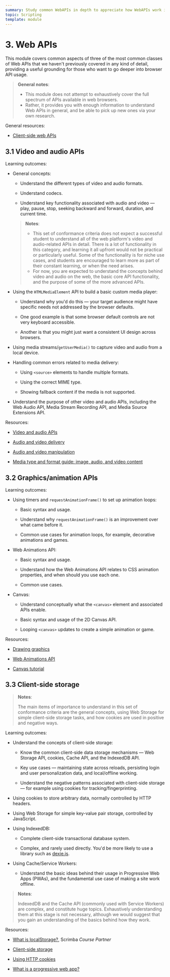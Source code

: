 ```yaml
---
summary: Study common WebAPIs in depth to appreciate how WebAPIs work in general.
topic: Scripting
template: module
---
```


# 3. Web APIs

This module covers common aspects of three of the most common classes of Web APIs that we haven't previously covered in any kind of detail, providing a useful grounding for those who want to go deeper into browser API usage.

> **General notes**:
>
> - This module does not attempt to exhaustively cover the full spectrum of APIs available in web browsers.
> - Rather, it provides you with enough information to understand Web APIs in general, and be able to pick up new ones via your own research.

General resources:

- [Client-side web APIs](https://developer.mozilla.org/en-US/docs/Learn/JavaScript/Client-side_web_APIs)

## 3.1 Video and audio APIs

Learning outcomes:

- General concepts:

  - Understand the different types of video and audio formats.

  - Understand codecs.

  - Understand key functionality associated with audio and video — play, pause, stop, seeking backward and forward, duration, and current time.

  > **Notes**:
  >
  > - This set of conformance criteria does not expect a successful student to understand all of the web platform's video and audio-related APIs in detail. There is a lot of functionality in this category, and learning it all upfront would not be practical or particularly useful. Some of the functionality is for niche use cases, and students are encouraged to learn more as part of their constant learning, or when the need arises.
  > - For now, you are expected to understand the concepts behind video and audio on the web, the basic core API functionality, and the purpose of some of the more advanced APIs.

- Using the `HTMLMediaElement` API to build a basic custom media player:

  - Understand why you'd do this — your target audience might have specific needs not addressed by the browser defaults.

  - One good example is that some browser default controls are not very keyboard accessible.

  - Another is that you might just want a consistent UI design across browsers.

- Using media streams/`getUserMedia()` to capture video and audio from a local device.

- Handling common errors related to media delivery:

  - Using `<source>` elements to handle multiple formats.

  - Using the correct MIME type.

  - Showing fallback content if the media is not supported.

- Understand the purpose of other video and audio APIs, including the Web Audio API, Media Stream Recording API, and Media Source Extensions API.

Resources:

- [Video and audio APIs](https://developer.mozilla.org/docs/Learn/JavaScript/Client-side_web_APIs/Video_and_audio_APIs)

- [Audio and video delivery](https://developer.mozilla.org/docs/Web/Guide/Audio_and_video_delivery)

- [Audio and video manipulation](https://developer.mozilla.org/docs/Web/Guide/Audio_and_video_manipulation)

- [​​Media type and format guide: image, audio, and video content](https://developer.mozilla.org/docs/Web/Media/Formats)

## 3.2 Graphics/animation APIs

Learning outcomes:

- Using timers and `requestAnimationFrame()` to set up animation loops:

  - Basic syntax and usage.

  - Understand why `requestAnimationFrame()` is an improvement over what came before it.

  - Common use cases for animation loops, for example, decorative animations and games.

- Web Animations API:

  - Basic syntax and usage.

  - Understand how the Web Animations API relates to CSS animation properties, and when should you use each one.

  - Common use cases.

- Canvas:

  - Understand conceptually what the `<canvas>` element and associated APIs enable.

  - Basic syntax and usage of the 2D Canvas API.

  - Looping `<canvas>` updates to create a simple animation or game.

Resources:

- [Drawing graphics](https://developer.mozilla.org/docs/Learn/JavaScript/Client-side_web_APIs/Drawing_graphics)

- [Web Animations API](https://developer.mozilla.org/docs/Web/API/Web_Animations_API)

- [Canvas tutorial](https://developer.mozilla.org/docs/Web/API/Canvas_API/Tutorial)

## 3.3 Client-side storage

> **Notes**:
>
> The main items of importance to understand in this set of conformance criteria are the general concepts, using Web Storage for simple client-side storage tasks, and how cookies are used in positive and negative ways.

Learning outcomes:

- Understand the concepts of client-side storage:

  - Know the common client-side data storage mechanisms — Web Storage API, cookies, Cache API, and the IndexedDB API.

  - Key use cases — maintaining state across reloads, persisting login and user personalization data, and local/offline working.

  - Understand the negative patterns associated with client-side storage — for example using cookies for tracking/fingerprinting.

- Using cookies to store arbitrary data, normally controlled by HTTP headers.

- Using Web Storage for simple key-value pair storage, controlled by JavaScript.

<scrim-inline url="https://v2.scrimba.com/the-frontend-developer-career-path-c0j/~08s" scrimtitle="What is localStorage?"></scrim-inline>

- Using IndexedDB:

  - Complete client-side transactional database system.

  - Complex, and rarely used directly. You'd be more likely to use a library such as [dexie.js](https://dexie.org/).

- Using Cache/Service Workers:

  - Understand the basic ideas behind their usage in Progressive Web Apps (PWAs), and the fundamental use case of making a site work offline.

> **Notes**:
>
> IndexedDB and the Cache API (commonly used with Service Workers) are complex, and constitute huge topics. Exhaustively understanding them at this stage is not necessary, although we would suggest that you gain an understanding of the basics behind how they work.

Resources:

- [What is localStorage?](https://v2.scrimba.com/the-frontend-developer-career-path-c0j/~08s?via=mdn), Scrimba _Course Partner_

- [Client-side storage](https://developer.mozilla.org/docs/Learn/JavaScript/Client-side_web_APIs/Client-side_storage)

- [Using HTTP cookies](https://developer.mozilla.org/docs/Web/HTTP/Cookies)

- [What is a progressive web app?](https://developer.mozilla.org/docs/Web/Progressive_web_apps/Guides/What_is_a_progressive_web_app)
